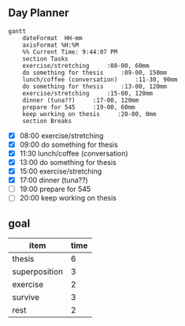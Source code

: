 ## Day Planner
```mermaid
gantt
    dateFormat  HH-mm
    axisFormat %H:%M
    %% Current Time: 9:44:07 PM
    section Tasks
    exercise/stretching     :08-00, 60mm
    do something for thesis     :09-00, 150mm
    lunch/coffee (conversation)     :11-30, 90mm
    do something for thesis     :13-00, 120mm
    exercise/stretching     :15-00, 120mm
    dinner (tuna??)     :17-00, 120mm
    prepare for 545     :19-00, 60mm
    keep working on thesis     :20-00, 0mm
    section Breaks

```

- [x] 08:00 exercise/stretching
- [x] 09:00 do something for thesis
- [x] 11:30 lunch/coffee (conversation)
- [x] 13:00 do something for thesis
- [x] 15:00 exercise/stretching
- [x] 17:00 dinner (tuna??)
- [ ] 19:00 prepare for 545
- [ ] 20:00 keep working on thesis

## goal
|item|time|
|----|----|
|thesis|6|
|superposition|3|
|exercise|2|
|survive|3|
|rest|2|
